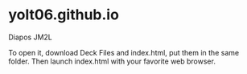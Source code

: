 # yolt06.github.io
Diapos JM2L

To open it, download Deck Files and index.html, put them in the same folder.
Then launch index.html with your favorite web browser.
